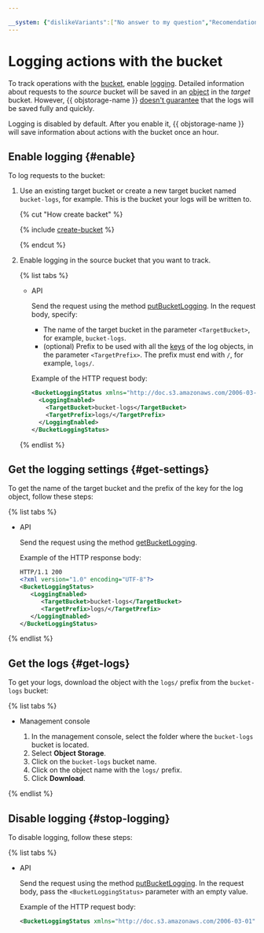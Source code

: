 ```yaml
---

__system: {"dislikeVariants":["No answer to my question","Recomendations didn't help","The content doesn't match title","Other"]}
---
```

# Logging actions with the bucket

To track operations with the [bucket](../../concepts/bucket.md), enable [logging](../../concepts/server-logs.md). Detailed information about requests to the _source_ bucket will be saved in an [object](../../concepts/object.md) in the _target_ bucket. However, {{ objstorage-name }} [doesn't guarantee](../../concepts/server-logs.md) that the logs will be saved fully and quickly.

Logging is disabled by default. After you enable it, {{ objstorage-name }} will save information about actions with the bucket once an hour.

## Enable logging {#enable}

To log requests to the bucket:

1. Use an existing target bucket or create a new target bucket named `bucket-logs`, for example. This is the bucket your logs will be written to.

   {% cut "How create backet" %}

   {% include [create-bucket](../../../_includes/storage/create-bucket.md) %}

   {% endcut %}

1. Enable logging in the source bucket that you want to track.

   {% list tabs %}

   - API

     Send the request using the method [putBucketLogging](../../s3/api-ref/bucket/putBucketLogging.md). In the request body, specify:
     * The name of the target bucket in the parameter `<TargetBucket>`, for example, `bucket-logs`.
     * (optional) Prefix to be used with all the [keys](../../concepts/object.md#key) of the log objects, in the parameter `<TargetPrefix>`. The prefix must end with `/`, for example, `logs/`.

     Example of the HTTP request body:

     ```xml
     <BucketLoggingStatus xmlns="http://doc.s3.amazonaws.com/2006-03-01">
       <LoggingEnabled>
         <TargetBucket>bucket-logs</TargetBucket>
         <TargetPrefix>logs/</TargetPrefix>
       </LoggingEnabled>
     </BucketLoggingStatus>
     ```

   {% endlist %}

## Get the logging settings {#get-settings}

To get the name of the target bucket and the prefix of the key for the log object, follow these steps:

{% list tabs %}

- API

  Send the request using the method [getBucketLogging](../../s3/api-ref/bucket/getBucketLogging.md).

  Example of the HTTP response body:

  ```xml
  HTTP/1.1 200
  <?xml version="1.0" encoding="UTF-8"?>
  <BucketLoggingStatus>
     <LoggingEnabled>
        <TargetBucket>bucket-logs</TargetBucket>
        <TargetPrefix>logs/</TargetPrefix>
     </LoggingEnabled>
  </BucketLoggingStatus>
  ```

{% endlist %}

## Get the logs {#get-logs}

To get your logs, download the object with the `logs/` prefix from the `bucket-logs` bucket:

{% list tabs %}

- Management console

  1. In the management console, select the folder where the `bucket-logs` bucket is located.
  1. Select **Object Storage**.
  1. Click on the `bucket-logs` bucket name.
  1. Click on the object name with the `logs/` prefix.
  1. Click **Download**.

{% endlist %}

## Disable logging {#stop-logging}

To disable logging, follow these steps:

{% list tabs %}

- API

  Send the request using the method [putBucketLogging](../../s3/api-ref/bucket/putBucketLogging.md). In the request body, pass the `<BucketLoggingStatus>` parameter with an empty value.

  Example of the HTTP request body:

  ```xml
  <BucketLoggingStatus xmlns="http://doc.s3.amazonaws.com/2006-03-01" />
  ```